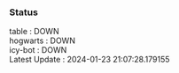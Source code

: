 ### Status


table : DOWN  
hogwarts : DOWN  
icy-bot : DOWN  
Latest Update : 2024-01-23 21:07:28.179155
